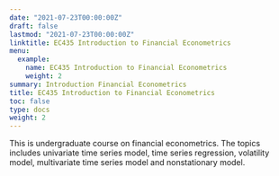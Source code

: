 ```yaml
---
date: "2021-07-23T00:00:00Z"
draft: false
lastmod: "2021-07-23T00:00:00Z"
linktitle: EC435 Introduction to Financial Econometrics
menu:
  example:
    name: EC435 Introduction to Financial Econometrics
    weight: 2
summary: Introduction Financial Econometrics
title: EC435 Introduction to Financial Econometrics
toc: false
type: docs
weight: 2
---
```


This is undergraduate course on financial econometrics. The topics includes univariate time series model, time series regression, volatility model, multivariate time series model and nonstationary model.
